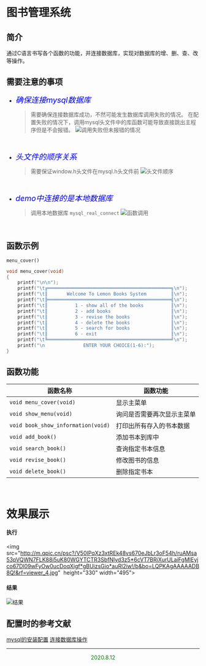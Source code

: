 # 图书管理系统

## 简介
通过C语言书写各个函数的功能，并连接数据库，实现对数据库的增、删、查、改等操作。

## 需要注意的事项
- *<label style="font-size:20px;color:blue">确保连接mysql数据库</lable>*
   > 需要确保连接数据库成功，不然可能发生数据库调用失败的情况。
   在配置失败的情况下，调用mysql头文件中的库函数可能导致直接跳出主程序但是不会报错。
   ![调用失败但未报错的情况](http://m.qpic.cn/psc?/V50IPqXz3xtREk48vs670eJbLr3oF54h/ruAMsa53pVQWN7FLK88i5q.pPXwSnfIUtm0ysRXDseGTyvoautkfn8uSzjL.HF2zpVmTF*WO6oQRHpu3xqoQenJw4oeb8CGkl2*pCTlgCG0!/b&bo=wwFXAAAAAAADB7c!&rf=viewer_4 "调用失败") 
<br>

- *<label style="font-size:20px;color:#0000FF">头文件的顺序关系</lable>*
  > 需要保证window.h头文件在mysql.h头文件前
  ![头文件顺序](http://m.qpic.cn/psc?/V50IPqXz3xtREk48vs670eJbLr3oF54h/ruAMsa53pVQWN7FLK88i5tatZqVwQSkXVxNF85iyatWnyZIxrlk5vEyZBzfqhc1W4ZKCVCbSXgolH562oSx51XWwNab.M3CeOXPst7.5RoI!/mnull&bo=gwFBAAAAAAADB.E!&rf=photolist&t=5 "头文件顺序")
<br>

- *<label style="font-size:20px;color:blue">demo中连接的是本地数据库</lable>*
    > 调用本地数据库 `mysql_real_connect`
    ![函数调用](http://m.qpic.cn/psc?/V50IPqXz3xtREk48vs670eJbLr3oF54h/ruAMsa53pVQWN7FLK88i5rSLXyFOZSjNocpyeyejSuXgo1sBztnKSUudr7qJrdfk2R3G2csWOB9gVGX11uMCvyyEamPvovkd1RKMS938riI!/b&bo=qwWwAAAAAAADBzw!&rf=viewer_4 "函数调用")
<br>

## 函数示例
`menu_cover()`
``` c {.line-numbers}
void menu_cover(void)
{
    printf("\n\n");
    printf("\t╔═════════════════════════════════════════════╗\n");
    printf("\t║       Welcome To Lemon Books System         ║\n");
    printf("\t╠═════════════════════════════════════════════╣\n");
    printf("\t║          1 - show all of the books          ║\n");
    printf("\t║          2 - add books                      ║\n");
    printf("\t║          3 - revise the books               ║\n");
    printf("\t║          4 - delete the books               ║\n");
    printf("\t║          5 - search for books               ║\n");
    printf("\t║          6 - exit                           ║\n");
    printf("\t╚═════════════════════════════════════════════╝\n");
    printf("\n              ENTER YOUR CHOICE(1-6):");
}
```

## 函数功能
|函数名称|函数功能|
|-|-|
|`void menu_cover(void)`|显示主菜单|
|`void show_menu(void)`|询问是否需要再次显示主菜单|
|`void book_show_information(void)`|打印出所有存入的书本数据|
|`void add_book() `|添加书本到库中|
|`void search_book()`|查询指定书本信息|
|`void revise_book()`|修改图书的信息|
|`void delete_book() `|删除指定书本|
<br>

# 效果展示
#### 执行
<img src="http://m.qpic.cn/psc?/V50IPqXz3xtREk48vs670eJbLr3oF54h/ruAMsa53pVQWN7FLK88i5uK80WGYTCTR3SbfNlyd3z5*6cVT7BRiXurULaiFgMIEyjco67Dl09wFyOw0ucDoqXigf*gBUizsGio*auRl2iw!/b&bo=LQPKAgAAAAADB8Q!&rf=viewer_4.jpg"  height="330" width="495">

#### 结果
![结果](http://m.qpic.cn/psc?/V50IPqXz3xtREk48vs670eJbLr3oF54h/45NBuzDIW489QBoVep5mcTyJBzKOx7MIrRIiF9YK.JrEaNlq*.SU0aQXi0IJ71ltDupXHnAN9OWKFoaKvLrwKpSoTEGqPL4HSyQZXlhSKNs!/b&bo=KgTxAQAAAAADJ9w!&rf=viewer_4 "结果")
## 配置时的参考文献
[mysql的安装配置](https://blog.csdn.net/shenkeding9350/article/details/84889562)
[连接数据库操作](https://blog.csdn.net/u011633428/article/details/86022135)

* * *
<center style="color:green">2020.8.12</center>  
